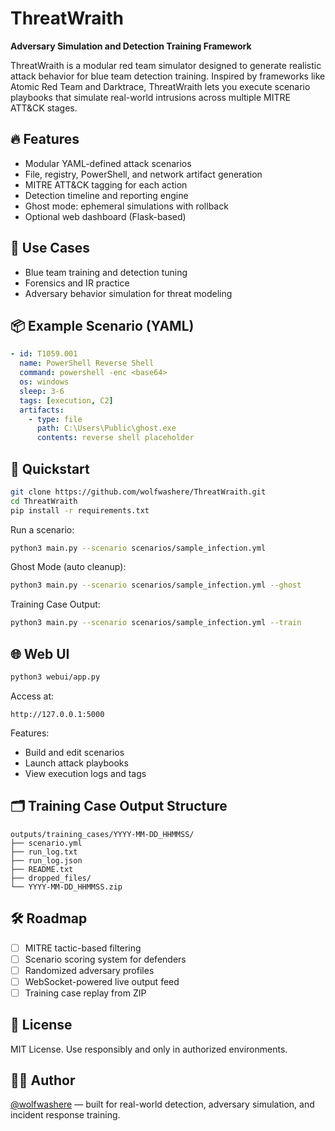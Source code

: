 # ThreatWraith  
**Adversary Simulation and Detection Training Framework**

ThreatWraith is a modular red team simulator designed to generate realistic attack behavior for blue team detection training. Inspired by frameworks like Atomic Red Team and Darktrace, ThreatWraith lets you execute scenario playbooks that simulate real-world intrusions across multiple MITRE ATT&CK stages.

## 🔥 Features  
- Modular YAML-defined attack scenarios  
- File, registry, PowerShell, and network artifact generation  
- MITRE ATT&CK tagging for each action  
- Detection timeline and reporting engine  
- Ghost mode: ephemeral simulations with rollback  
- Optional web dashboard (Flask-based)  

## 🧠 Use Cases  
- Blue team training and detection tuning  
- Forensics and IR practice  
- Adversary behavior simulation for threat modeling  

## 📦 Example Scenario (YAML)  
```yaml
- id: T1059.001
  name: PowerShell Reverse Shell
  command: powershell -enc <base64>
  os: windows
  sleep: 3-6
  tags: [execution, C2]
  artifacts:
    - type: file
      path: C:\Users\Public\ghost.exe
      contents: reverse shell placeholder
```

## 🚀 Quickstart  
```bash
git clone https://github.com/wolfwashere/ThreatWraith.git
cd ThreatWraith
pip install -r requirements.txt
```

Run a scenario:  
```bash
python3 main.py --scenario scenarios/sample_infection.yml
```

Ghost Mode (auto cleanup):  
```bash
python3 main.py --scenario scenarios/sample_infection.yml --ghost
```

Training Case Output:  
```bash
python3 main.py --scenario scenarios/sample_infection.yml --train
```

## 🌐 Web UI  
```bash
python3 webui/app.py
```

Access at:  
```
http://127.0.0.1:5000
```

Features:
- Build and edit scenarios
- Launch attack playbooks
- View execution logs and tags

## 🗂️ Training Case Output Structure  
```
outputs/training_cases/YYYY-MM-DD_HHMMSS/
├── scenario.yml
├── run_log.txt
├── run_log.json
├── README.txt
├── dropped_files/
└── YYYY-MM-DD_HHMMSS.zip
```

## 🛠 Roadmap  
- [ ] MITRE tactic-based filtering  
- [ ] Scenario scoring system for defenders  
- [ ] Randomized adversary profiles  
- [ ] WebSocket-powered live output feed  
- [ ] Training case replay from ZIP  

## 📄 License  
MIT License. Use responsibly and only in authorized environments.

## 🧑‍💻 Author  
[@wolfwashere](https://github.com/wolfwashere) — built for real-world detection, adversary simulation, and incident response training.

